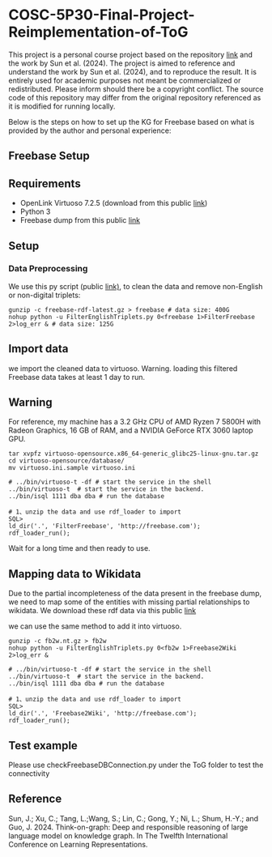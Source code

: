 # COSC-5P30-Final-Project-Reimplementation-of-ToG

This project is a personal course project based on the repository [link](https://github.com/IDEA-FinAI/ToG) and the work by Sun et al. (2024).
The project is aimed to reference and understand the work by Sun et al. (2024), and to reproduce the result. It is entirely used for academic purposes not meant be commercialized or redistributed. Please inform should there be a copyright conflict.
The source code of this repository may differ from the original repository referenced as it is modified for running locally.

Below is the steps on how to set up the KG for Freebase based on what is provided by the author and personal experience:

## Freebase Setup

## Requirements

- OpenLink Virtuoso 7.2.5 (download from this public [link](https://sourceforge.net/projects/virtuoso/files/virtuoso/))
- Python 3
- Freebase dump from this public [link](https://developers.google.com/freebase?hl=en)

## Setup

### Data Preprocessing

We use this py script (public [link)](https://github.com/lanyunshi/Multi-hopComplexKBQA/blob/master/code/FreebaseTool/FilterEnglishTriplets.py), to clean the data and remove non-English or non-digital triplets:

```shell
gunzip -c freebase-rdf-latest.gz > freebase # data size: 400G
nohup python -u FilterEnglishTriplets.py 0<freebase 1>FilterFreebase 2>log_err & # data size: 125G
```

## Import data

we import the cleaned data to virtuoso. Warning. loading this filtered Freebase data takes at least 1 day to run.

## Warning
For reference, my machine has a 3.2 GHz CPU of AMD Ryzen 7 5800H with Radeon Graphics, 16 GB of RAM, and a NVIDIA GeForce RTX 3060 laptop GPU.

```shell
tar xvpfz virtuoso-opensource.x86_64-generic_glibc25-linux-gnu.tar.gz
cd virtuoso-opensource/database/
mv virtuoso.ini.sample virtuoso.ini

# ../bin/virtuoso-t -df # start the service in the shell
../bin/virtuoso-t  # start the service in the backend.
../bin/isql 1111 dba dba # run the database

# 1、unzip the data and use rdf_loader to import
SQL>
ld_dir('.', 'FilterFreebase', 'http://freebase.com'); 
rdf_loader_run();
```

Wait for a long time and then ready to use.

## Mapping data to Wikidata

Due to the partial incompleteness of the data present in the freebase dump, we need to map some of the entities with missing partial relationships to wikidata. We download these rdf data via this public [link](https://developers.google.com/freebase?hl=en#freebase-wikidata-mappings)

we can use the same method to add it into virtuoso.

```shell
gunzip -c fb2w.nt.gz > fb2w
nohup python -u FilterEnglishTriplets.py 0<fb2w 1>Freebase2Wiki 2>log_err &
```

```shell
# ../bin/virtuoso-t -df # start the service in the shell
../bin/virtuoso-t  # start the service in the backend.
../bin/isql 1111 dba dba # run the database

# 1、unzip the data and use rdf_loader to import
SQL>
ld_dir('.', 'Freebase2Wiki', 'http://freebase.com');
rdf_loader_run();
```

## Test example
Please use checkFreebaseDBConnection.py under the ToG folder to test the connectivity
## 

## Reference
Sun, J.; Xu, C.; Tang, L.;Wang, S.; Lin, C.; Gong, Y.; Ni, L.;
Shum, H.-Y.; and Guo, J. 2024. Think-on-graph: Deep and
responsible reasoning of large language model on knowledge
graph. In The Twelfth International Conference on
Learning Representations.
